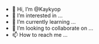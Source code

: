 - 👋 Hi, I’m @Kaykyop
- 👀 I’m interested in ...
- 🌱 I’m currently learning ...
- 💞️ I’m looking to collaborate on ...
- 📫 How to reach me ...

<!---
Kaykyop/Kaykyop is a ✨ special ✨ repository because its `README.md` (this file) appears on your GitHub profile.
You can click the Preview link to take a look at your changes.
--->
